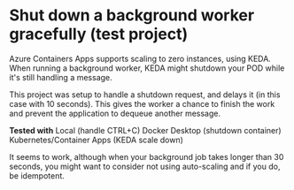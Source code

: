 # Shut down a background worker gracefully (test project)

Azure Containers Apps supports scaling to zero instances, using KEDA.
When running a background worker, KEDA might shutdown your POD while it's still handling a message.

This project was setup to handle a shutdown request, and delays it (in this case with 10 seconds). This gives the worker a chance to finish the work and prevent the application to dequeue another message.

**Tested with**
Local (handle CTRL+C)
Docker Desktop (shutdown container)
Kubernetes/Container Apps (KEDA scale down)

It seems to work, although when your background job takes longer than 30 seconds, you might want to consider not using auto-scaling and if you do, be idempotent.